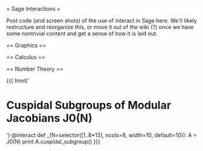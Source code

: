 = Sage Interactions =

Post code (and screen shots) of the use of interact in Sage here.    We'll likely restructure and reorganize this, or move it out of the wiki (?) once we have some nontrivial content and get a sense of how it is laid out. 

== Graphics ==

== Calculus ==

== Number Theory ==

{{{
html('<h1>Cuspidal Subgroups of Modular Jacobians J0(N)</h1>')
@interact
def _(N=selector([1..8*13], ncols=8, width=10, default=10)):
    A = J0(N)
    print A.cuspidal_subgroup()
}}}
